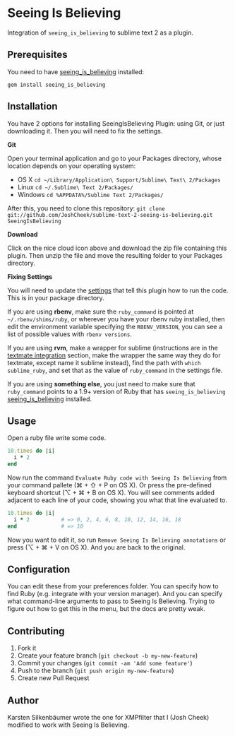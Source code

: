 # Seeing Is Believing

Integration of `seeing_is_believing` to sublime text 2 as a plugin.

## Prerequisites

You need to have [seeing_is_believing](http://rubygems.org/gems/seeing_is_believing) installed:

```shell
gem install seeing_is_believing
```

## Installation

You have 2 options for installing SeeingIsBelieving Plugin: using Git, or just downloading it. Then you will need to fix the settings.

**Git**

Open your terminal application and go to your Packages directory, whose location depends on your operating system:

* OS X `cd ~/Library/Application\ Support/Sublime\ Text\ 2/Packages`
* Linux `cd ~/.Sublime\ Text 2/Packages/`
* Windows `cd %APPDATA%/Sublime Text 2/Packages/`

After this, you need to clone this repository: `git clone git://github.com/JoshCheek/sublime-text-2-seeing-is-believing.git SeeingIsBelieving`

**Download**

Click on the nice cloud icon above and download the zip file containing this plugin. Then unzip the file and move the resulting folder to your Packages directory.

**Fixing Settings**

You will need to update the [settings](https://github.com/JoshCheek/sublime-text-2-seeing-is-believing/blob/master/Seeing%20Is%20Believing.sublime-settings)
that tell this plugin how to run the code. This is in your package directory.

If you are using **rbenv**, make sure the `ruby_command` is pointed at `~/.rbenv/shims/ruby`, or wherever you have your rbenv ruby installed,
then edit the environment variable specifying the `RBENV_VERSION`, you can see a list of possible values with `rbenv versions`.

If you are using **rvm**, make a wrapper for sublime (instructions are in the [textmate integration](https://rvm.io/integration/textmate/) section,
make the wrapper the same way they do for textmate, except name it sublime instead),
find the path with `which sublime_ruby`, and set that as the value of `ruby_command` in the settings file.

If you are using **something else**, you just need to make sure that `ruby_command` points to a 1.9+ version of Ruby that has
`seeing_is_believing` [seeing_is_believing](http://rubygems.org/gems/seeing_is_believing) installed.

## Usage

Open a ruby file write some code.

```ruby
10.times do |i|
  i * 2
end
```

Now run the command `Evaluate Ruby code with Seeing Is Believing` from your command pallete (⌘ + ⇧ + P on OS X).
Or press the pre-defined keyboard shortcut (⌥ + ⌘ + B on OS X).
You will see comments added adjacent to each line of your code, showing you what that line evaluated to.

```ruby
10.times do |i|
  i * 2          # => 0, 2, 4, 6, 8, 10, 12, 14, 16, 18
end              # => 10
```

Now you want to edit it, so run `Remove Seeing Is Believing annotations` or press (⌥ + ⌘ + V on OS X).
And you are back to the original.

## Configuration

You can edit these from your preferences folder. You can specify how to find Ruby (e.g. integrate with your version manager).
And you can specify what command-line arguments to pass to Seeing Is Believing. Trying to figure out how to get this in the menu,
but the docs are pretty weak.

## Contributing

1. Fork it
2. Create your feature branch (`git checkout -b my-new-feature`)
3. Commit your changes (`git commit -am 'Add some feature'`)
4. Push to the branch (`git push origin my-new-feature`)
5. Create new Pull Request

## Author

Karsten Silkenbäumer wrote the one for XMPfilter that I (Josh Cheek) modified to work with Seeing Is Believing.
